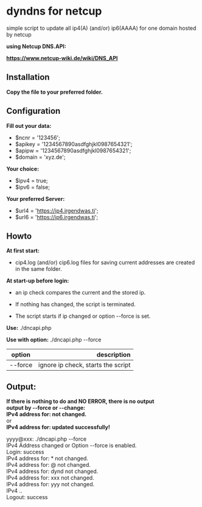 # dyndns for netcup
simple script to update all ip4(A) (and/or) ip6(AAAA) for one domain hosted by netcup  

**using Netcup DNS.API:**  

**https://www.netcup-wiki.de/wiki/DNS_API**

## Installation
**Copy the file to your preferred folder.**

## Configuration
**Fill out your data:**
- $ncnr = '123456';
- $apikey = '1234567890asdfghjkl0987654321';
- $apipw = '1234567890asdfghjkl0987654321';
- $domain = 'xyz.de';

**Your choice:**
- $ipv4 = true;
- $ipv6 = false;

**Your preferred Server:**
- $url4 = 'https://ip4.irgendwas.ti';
- $url6 = 'https://ip6.irgendwas.ti';

## Howto
**At first start:**  
- cip4.log (and/or) cip6.log files for saving current addresses are created in the same folder.

**At start-up before login:**  
- an ip check compares the current and the stored ip.

- If nothing has changed, the script is terminated.  
- The script starts if ip changed or option --force is set.

**Use:** ./dncapi.php  

**Use with option:** ./dncapi.php --force

| option | description |
|:--------------:|--------------:|
| --force | ignore ip check, starts the script |

## Output:
**If there is nothing to do and NO ERROR, there is no output**  
**output by --force or --change:**  
**IPv4 address for: <hostname> not changed.**  
or  
**IPv4 address for: <hostname> updated successfully!**  

yyyy@xxx: ./dncapi.php --force  
IPv4 Address changed or Option --force is enabled.  
Login: success  
IPv4 address for: * not changed.  
IPv4 address for: @ not changed.  
IPv4 address for: dynd not changed.  
IPv4 address for: xxx not changed.  
IPv4 address for: yyy not changed.  
IPv4 ..  
Logout: success  
